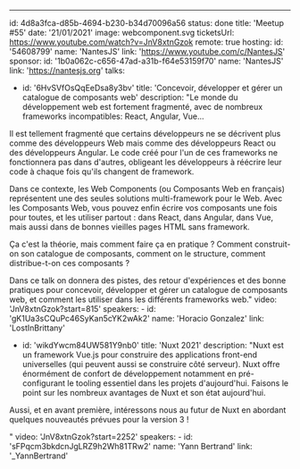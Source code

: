 ---

id: 4d8a3fca-d85b-4694-b230-b34d70096a56
status: done
title: 'Meetup #55'
date: '21/01/2021'
image: webcomponent.svg
ticketsUrl: https://www.youtube.com/watch?v=JnV8xtnGzok
remote: true
hosting:
id: '54608799'
name: 'NantesJS'
link: 'https://www.youtube.com/c/NantesJS'
sponsor:
id: '1b0a062c-c656-47ad-a31b-f64e53159f70'
name: 'NantesJS'
link: 'https://nantesjs.org'
talks:

- id: '6HvSVfOsQqEeDsa8y3bv'
  title: 'Concevoir, développer et gérer un catalogue de composants web'
  description: "Le monde du développement web est fortement fragmenté, avec de nombreux frameworks incompatibles: React, Angular, Vue...

Il est tellement fragmenté que certains développeurs ne se décrivent plus comme des développeurs Web mais comme des développeurs React ou des développeurs Angular. Le code créé pour l'un de ces frameworks ne fonctionnera pas dans d'autres, obligeant les développeurs à réécrire leur code à chaque fois qu'ils changent de framework.

Dans ce contexte, les Web Components (ou Composants Web en français) représentent une des seules solutions multi-framework pour le Web. Avec les Composants Web, vous pouvez enfin écrire vos composants une fois pour toutes, et les utiliser partout : dans React, dans Angular, dans Vue, mais aussi dans de bonnes vieilles pages HTML sans framework.

Ça c'est la théorie, mais comment faire ça en pratique ? Comment construit-on son catalogue de composants, comment on le structure, comment distribue-t-on ces composants ?

Dans ce talk on donnera des pistes, des retour d'expériences et des bonne pratiques pour concevoir, développer et gérer un catalogue de composants web, et comment les utiliser dans les différents frameworks web."
video: 'JnV8xtnGzok?start=815'
speakers: -
id: 'gK1Ua3sCQuPc46SyKan5cYK2wAk2'
name: 'Horacio Gonzalez'
link: 'LostInBrittany'

- id: 'wikdYwcm84UW581Y9nb0'
  title: 'Nuxt 2021'
  description: "Nuxt est un framework Vue.js pour construire des applications front-end universelles (qui peuvent aussi se construire côté serveur). Nuxt offre énormément de confort de développement notamment en pré-configurant le tooling essentiel dans les projets d'aujourd'hui. Faisons le point sur les nombreux avantages de Nuxt et son état aujourd'hui.

Aussi, et en avant première, intéressons nous au futur de Nuxt en abordant quelques nouveautés prévues pour la version 3 !

"
video: 'JnV8xtnGzok?start=2252'
speakers: -
id: 'sFPqcm3bkdcnJgLRZ9h2Wh81TRw2'
name: 'Yann Bertrand'
link: '\_YannBertrand'
